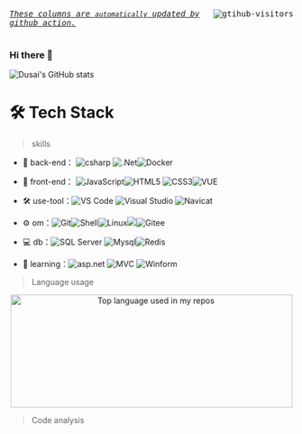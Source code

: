 
<div>
    <kbd align="center" valign="center">
        <a href="https://github.com/Charmve/computer-vision-in-action">
            <img align="right" src="https://komarev.com/ghpvc/?username=hfcn123&label=Visitors&color=red&style=flat&logo=github" alt="gtihub-visitors" />
        </a>
        <u><i>These columns are <code>automatically</code> updated by <a hrerf="https://github.com/features/actions">github action</a>.</i></u> &ensp;&emsp;&nbsp;&nbsp;&nbsp;&nbsp;&nbsp;&nbsp;&nbsp;&nbsp;&nbsp;&nbsp;&nbsp;&nbsp;&nbsp;&nbsp;&nbsp;&nbsp;&nbsp;&nbsp;&nbsp;&nbsp;&nbsp;&nbsp;&nbsp;&nbsp;&nbsp;&nbsp;&nbsp;&nbsp;&nbsp;&nbsp;&nbsp;&nbsp;&nbsp;&nbsp;&nbsp;&nbsp;&nbsp;&nbsp;&nbsp;&nbsp;&nbsp;&nbsp;&nbsp;&nbsp;&nbsp;&nbsp;
    </kbd>
</div>

### Hi there 👋
![Dusai's GitHub stats](https://github-readme-stats.vercel.app/api?username=hfcn123&show_icons=true&theme=radical)
# 🛠 Tech Stack
> skills

- 🔭 back-end： ![csharp](https://img.shields.io/badge/-C%23-gray?style=flat-circle&logo=csharp) ![.Net](https://img.shields.io/badge/-.Net-green?style=flat-circle&logo=net)![Docker](https://img.shields.io/badge/-Docker-blue?style=flat-circle&logo=Docker)

- 👯 front-end： ![JavaScript](https://img.shields.io/badge/-JavaScript-yellow?style=flat-circle&logo=javascript)![HTML5](https://img.shields.io/badge/-HTML5-yellow?style=flat-circle&logo=html5) ![CSS3](https://img.shields.io/badge/-CSS3-yellow?style=flat-circle&logo=css3)![VUE](https://img.shields.io/badge/-VUE-blue?style=flat-circle&logo=VUE)

- :hammer_and_wrench: use-tool：![VS Code](https://img.shields.io/badge/-VSCode-blue?style=flat-circle&logo=VSCode) ![Visual Studio](https://img.shields.io/badge/-Visual%20Studio-purple?style=flat-circle&logo=Visual%20Studio) ![Navicat](https://img.shields.io/badge/-Navicat-black?style=flat-circle&logo=Navicat)

- ⚙️ om：![Git](https://img.shields.io/badge/-Git-yellow?style=flat-circle&logo=git)![Shell](https://img.shields.io/badge/-Shell-red?style=flat-circle&logo=shell)![Linux](https://img.shields.io/badge/-Linux-gray?style=flat-circle&logo=Linux)![](https://img.shields.io/badge/-GitHub-black?style=flat-circle&logo=GitHub)![Gitee](https://img.shields.io/badge/-Gitee-red?style=flat-circle&logo=Gitee)

- 💻 db：![SQL Server](https://img.shields.io/badge/-SQL%20Server-red?style=flat-circle&logo=SQL%20Server) ![Mysql](https://img.shields.io/badge/-Mysql-white?style=flat-circle&logo=mysql)![Redis](https://img.shields.io/badge/-Redis-green?style=flat-circle&logo=Redis)

- 🌱 learning：![asp.net](https://img.shields.io/badge/-ASP.NET-blue?style=flat-circle&logo=dot-net) ![MVC](https://img.shields.io/badge/-MVC-orange?style=flat-circle&logo=dot-net) ![Winform](https://img.shields.io/badge/-WinForms-blue?style=flat-circle&logo=dot-net)


  

> Language usage

<div align="center">
  
  <img height="200px" width="500px" src="https://github-readme-stats.vercel.app/api/top-langs/?username=hfcn123&layout=compact&hide_title=1&card_width=300" alt="Top language used in my repos" />
</div>


> Code analysis

<!-- START_SECTION:waka -->
<!-- END_SECTION:waka -->
<!--
**hfcn123/hfcn123** is a ✨ _special_ ✨ repository because its `README.md` (this file) appears on your GitHub profile.

Here are some ideas to get you started:


- 🔭 I’m currently working on ...
- 🌱 I’m currently learning ...
- 👯 I’m looking to collaborate on ...
- 🤔 I’m looking for help with ...
- 💬 Ask me about ...
- 📫 How to reach me: ...
- 😄 Pronouns: ...
- ⚡ Fun fact: ...
-->
